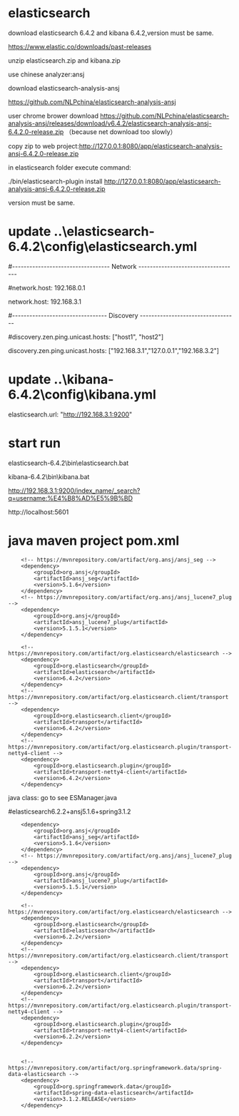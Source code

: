 # elasticsearch

download elasticsearch 6.4.2 and kibana 6.4.2,version must be same.

https://www.elastic.co/downloads/past-releases

unzip elasticsearch.zip and kibana.zip

use chinese analyzer:ansj

download elasticsearch-analysis-ansj

https://github.com/NLPchina/elasticsearch-analysis-ansj

user chrome brower download https://github.com/NLPchina/elasticsearch-analysis-ansj/releases/download/v6.4.2/elasticsearch-analysis-ansj-6.4.2.0-release.zip  （because net download too slowly）

copy zip to web project:http://127.0.0.1:8080/app/elasticsearch-analysis-ansj-6.4.2.0-release.zip

in elasticsearch folder execute command:

./bin/elasticsearch-plugin install http://127.0.0.1:8080/app/elasticsearch-analysis-ansj-6.4.2.0-release.zip

version must be same.

# update ..\elasticsearch-6.4.2\config\elasticsearch.yml

#---------------------------------- Network -----------------------------------

#network.host: 192.168.0.1

network.host: 192.168.3.1

#--------------------------------- Discovery ----------------------------------

#discovery.zen.ping.unicast.hosts: ["host1", "host2"]

discovery.zen.ping.unicast.hosts: ["192.168.3.1","127.0.0.1","192.168.3.2"]



# update ..\kibana-6.4.2\config\kibana.yml

elasticsearch.url: "http://192.168.3.1:9200"

# start run

elasticsearch-6.4.2\bin\elasticsearch.bat

kibana-6.4.2\bin\kibana.bat

http://192.168.3.1:9200/index_name/_search?q=username:%E4%B8%AD%E5%9B%BD

http://localhost:5601

# java maven project pom.xml

		<!-- https://mvnrepository.com/artifact/org.ansj/ansj_seg -->
		<dependency>
			<groupId>org.ansj</groupId>
			<artifactId>ansj_seg</artifactId>
			<version>5.1.6</version>
		</dependency>
		<!-- https://mvnrepository.com/artifact/org.ansj/ansj_lucene7_plug -->
		<dependency>
			<groupId>org.ansj</groupId>
			<artifactId>ansj_lucene7_plug</artifactId>
			<version>5.1.5.1</version>
		</dependency>

		<!-- https://mvnrepository.com/artifact/org.elasticsearch/elasticsearch -->
		<dependency>
			<groupId>org.elasticsearch</groupId>
			<artifactId>elasticsearch</artifactId>
			<version>6.4.2</version>
		</dependency>
		<!-- https://mvnrepository.com/artifact/org.elasticsearch.client/transport -->
		<dependency>
			<groupId>org.elasticsearch.client</groupId>
			<artifactId>transport</artifactId>
			<version>6.4.2</version>
		</dependency>
		<!-- https://mvnrepository.com/artifact/org.elasticsearch.plugin/transport-netty4-client -->
		<dependency>
			<groupId>org.elasticsearch.plugin</groupId>
			<artifactId>transport-netty4-client</artifactId>
			<version>6.4.2</version>
		</dependency>

java class:
go to see ESManager.java

#elasticsearch6.2.2+ansj5.1.6+spring3.1.2

<!-- https://mvnrepository.com/artifact/org.ansj/ansj_seg -->
		<dependency>
			<groupId>org.ansj</groupId>
			<artifactId>ansj_seg</artifactId>
			<version>5.1.6</version>
		</dependency>
		<!-- https://mvnrepository.com/artifact/org.ansj/ansj_lucene7_plug -->
		<dependency>
			<groupId>org.ansj</groupId>
			<artifactId>ansj_lucene7_plug</artifactId>
			<version>5.1.5.1</version>
		</dependency>

		<!-- https://mvnrepository.com/artifact/org.elasticsearch/elasticsearch -->
		<dependency>
			<groupId>org.elasticsearch</groupId>
			<artifactId>elasticsearch</artifactId>
			<version>6.2.2</version>
		</dependency>
		<!-- https://mvnrepository.com/artifact/org.elasticsearch.client/transport -->
		<dependency>
			<groupId>org.elasticsearch.client</groupId>
			<artifactId>transport</artifactId>
			<version>6.2.2</version>
		</dependency>
		<!-- https://mvnrepository.com/artifact/org.elasticsearch.plugin/transport-netty4-client -->
		<dependency>
			<groupId>org.elasticsearch.plugin</groupId>
			<artifactId>transport-netty4-client</artifactId>
			<version>6.2.2</version>
		</dependency>


		<!-- https://mvnrepository.com/artifact/org.springframework.data/spring-data-elasticsearch -->
		<dependency>
			<groupId>org.springframework.data</groupId>
			<artifactId>spring-data-elasticsearch</artifactId>
			<version>3.1.2.RELEASE</version>
		</dependency>

